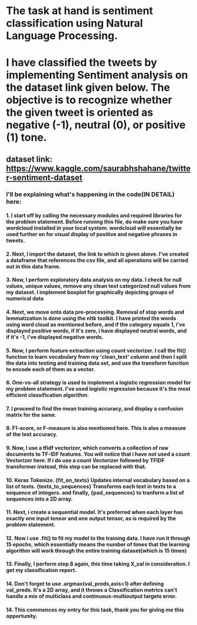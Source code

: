 # The task at hand is sentiment classification using Natural Language Processing.
# I have classified the tweets by implementing Sentiment analysis on the dataset link given below. The objective is to recognize whether the given tweet is oriented as negative (-1), neutral (0), or positive (1) tone. 

## dataset link: https://www.kaggle.com/saurabhshahane/twitter-sentiment-dataset

### I'll be explaining what's happening in the code(IN DETAIL) here: 
#### 1. I start off by calling the necessary modules and required libraries for the problem statement. Before running this file, do make sure you have wordcloud installed in your local system. wordcloud will essentially be used further on for visual display of positive and negative phrases in tweets.
#### 2. Next, I import the dataset, the link to which is given above. I've created a dataframe that references the csv file, and all operations will be carried out in this data frame. 
#### 3. Now, I perform exploratory data analysis on my data. I check for null values, unique values, remove any clean text categorized null values from my dataset. I implement boxplot for graphically depicting groups of numerical data
#### 4. Next, we move onto data pre-processing. Removal of stop words and lemmatization is done using the nltk toolkit. I have printed the words using word cloud as mentioned before, and if the category equals 1, i've displayed positive words, if it's zero, i have displayed neutral words, and if it's -1, i've displayed negative words.
#### 5. Now, I perform feature extraction using count vectorizer. I call the fit() function to learn vocabulary from my 'clean_text' column and then I split the data into testing and training data set, and use the transform function to encode each of them as a vector.
#### 6. One-vs-all strategy is used to implement a logistic regression model for my problem statement. I've used logistic regression because it's the most efficient classification algorithm.
#### 7. I proceed to find the mean training accuracy, and display a confusion matrix for the same.
#### 8.  F1-score, or F-measure is also mentioned here. This is also a measure of the text accuracy. 
#### 9. Now, I use a tfidf vectorizer, which converts a collection of raw documents to TF-IDF features. You will notice that i have not used a count Vectorizer here. If i do use a count Vectorizer followed by TFIDF transformer instead, this step can be replaced with that.
#### 10. Keras Tokenize. {fit_on_texts} Updates internal vocabulary based on a list of texts. {texts_to_sequences} Transforms each text in texts to a sequence of integers. and finally, {pad_sequences} to tranform a list of sequences into a 2D array. 
#### 11. Next, i create a sequential model. It's preferred when each layer has exactly one input tensor and one output tensor, as is required by the problem statement.
#### 12. Now i use .fit() to fit my model to the training data. I have run it through 15 epochs, which essentially means the number of times that the learning algorithm will work through the entire training dataset(which is 15 times)
#### 13. Finally, I perform step 8 again, this time taking X_val in consideration. I get my classification report.
#### 14. Don't forget to use .argmax(val_preds,axis=1) after defining val_preds. It's a 2D array, and it throws a Classification metrics can't handle a mix of multiclass and continuous-multioutput targets error.
#### 14. This commences my entry for this task, thank you for giving me this opportunity. 
